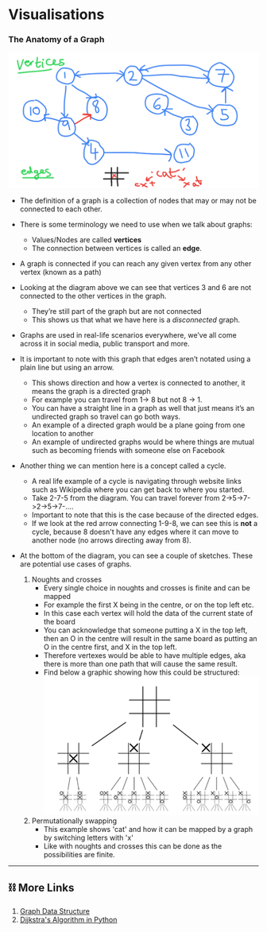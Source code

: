 #  Visualisations

### The Anatomy of a Graph
![Graphs](media/graphs.png)
- The definition of a graph is a collection of nodes that may or may not be connected to each other.

- There is some terminology we need to use when we talk about graphs:
  - Values/Nodes are called **vertices**
  - The connection between vertices is called an **edge**. 

- A graph is connected if you can reach any given vertex from any other vertex (known as a path)
- Looking at the diagram above we can see that vertices 3 and 6 are not connected to the other vertices in the graph.
  - They’re still part of the graph but are not connected 
  - This shows us that what we have here is a *disconnected* graph.
- Graphs are used in real-life scenarios everywhere, we’ve all come across it in social media, public transport and more. 
- It is important to note with this graph that edges aren’t notated using a plain line but using an arrow. 
  - This shows direction and how a vertex is connected to another, it means the graph is a directed graph
  - For example you can travel from 1-> 8 but not 8 -> 1. 
  - You can have a straight line in a graph as well that just means it’s an undirected graph so travel can go both ways.
  - An example of a directed graph would be a plane going from one location to another 
  - An example of undirected graphs would be where things are mutual such as becoming friends with someone else on Facebook
- Another thing we can mention here is a concept called a cycle. 
  - A real life example of a cycle is navigating through website links such as Wikipedia where you can get back to where you started.
  - Take 2-7-5 from the diagram. You can travel forever from 2->5->7->2->5->7-....
  - Important to note that this is the case because of the directed edges.
  - If we look at the red arrow connecting 1-9-8, we can see this is **not** a cycle, because 8 doesn't have any edges where it can
move to another node (no arrows directing away from 8). 
- At the bottom of the diagram, you can see a couple of sketches. These are potential use cases of graphs.
  1. Noughts and crosses
       - Every single choice in noughts and crosses is finite and can be mapped
       - For example the first X being in the centre, or on the top left etc.
       - In this case each vertex will hold the data of the current state of the board
       - You can acknowledge that someone putting a X in the top left, then an O in the centre will result in the same board
     as putting an O in the centre first, and X in the top left.
       - Therefore vertexes would be able to have multiple edges, aka there is more than one path that will cause the same result.
       - Find below a graphic showing how this could be structured:
![Noughts&Crosses](media/tic-tac-toe.jpg)
  2. Permutationally swapping
       - This example shows 'cat' and how it can be mapped by a graph by switching letters with 'x'
       - Like with noughts and crosses this can be done as the possibilities are finite.

-----------
## ⛓️ More Links

1. [Graph Data Structure](https://www.geeksforgeeks.org/graph-data-structure-and-algorithms/)
2. [Dijkstra's Algorithm in Python](https://www.bogotobogo.com/python/python_Dijkstras_Shortest_Path_Algorithm.php)


